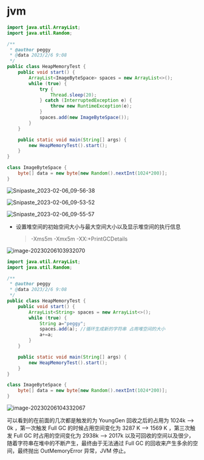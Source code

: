 # jvm

```JAVA
import java.util.ArrayList;
import java.util.Random;

/**
 * @author peggy
 * @data 2023/2/6 9:08
 */
public class HeapMemoryTest {
    public void start() {
        ArrayList<ImageByteSpace> spaces = new ArrayList<>();
        while (true) {
            try {
                Thread.sleep(20);
            } catch (InterruptedException e) {
                throw new RuntimeException(e);
            }
            spaces.add(new ImageByteSpace());
        }
    }

    public static void main(String[] args) {
        new HeapMemoryTest().start();
    }
}

class ImageByteSpace {
    byte[] data = new byte[new Random().nextInt(1024*200)];
}
```

![Snipaste_2023-02-06_09-56-38](D:\document\personage\blogs\JVM.assets\Snipaste_2023-02-06_09-56-38.png)

![Snipaste_2023-02-06_09-53-52](D:\document\personage\blogs\JVM.assets\Snipaste_2023-02-06_09-53-52.png)

![Snipaste_2023-02-06_09-55-57](D:\document\personage\blogs\JVM.assets\Snipaste_2023-02-06_09-55-57.png)

- 设置堆空间的初始空间大小与最大空间大小以及显示堆空间的执行信息

  > -Xms5m -Xmx5m -XX:+PrintGCDetails

![image-20230206103932070](D:\document\personage\blogs\JVM.assets\image-20230206103932070.png)

```java
import java.util.ArrayList;
import java.util.Random;

/**
 * @author peggy
 * @data 2023/2/6 9:08
 */
public class HeapMemoryTest {
    public void start() {
        ArrayList<String> spaces = new ArrayList<>();
        while (true) {
            String a="peggy";
            spaces.add(a); //循环生成新的字符串 占用堆空间的大小
            a+=a;
        }
    }

    public static void main(String[] args) {
        new HeapMemoryTest().start();
    }
}

class ImageByteSpace {
    byte[] data = new byte[new Random().nextInt(1024*200)];
}
```

![image-20230206104332067](D:\document\personage\blogs\JVM.assets\image-20230206104332067.png)

可以看到的在前面的几次都是触发的为 YoungGen 回收之后的占用为 1024k —> 0k ，第一次触发 Full GC 的时候占用空间变化为 3287 K —> 1569 K ，第三次触发 Full GC 时占用的空间变化为 2938k —> 2017k 以及可回收的空间以及很少，随着字符串在堆中的不断产生，最终由于无法通过 Full GC 的回收来产生多余的空间，最终抛出 OutMemoryError 异常，JVM 停止。